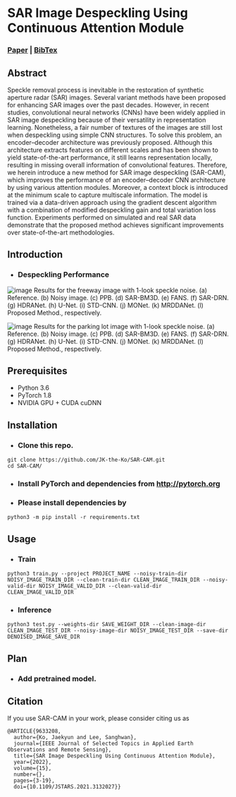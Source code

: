 # SAR Image Despeckling Using Continuous Attention Module
### [Paper](https://ieeexplore.ieee.org/document/9633208) | [BibTex](#citation)
## Abstract
Speckle removal process is inevitable in the restoration of synthetic aperture radar (SAR) images. Several variant methods have been proposed for enhancing SAR images over the past decades. However, in recent studies, convolutional neural networks (CNNs) have been widely applied in SAR image despeckling because of their versatility in representation learning. Nonetheless, a fair number of textures of the images are still lost when despeckling using simple CNN structures. To solve this problem, an encoder–decoder architecture was previously proposed. Although this architecture extracts features on different scales and has been shown to yield state-of-the-art performance, it still learns representation locally, resulting in missing overall information of convolutional features. Therefore, we herein introduce a new method for SAR image despeckling (SAR-CAM), which improves the performance of an encoder–decoder CNN architecture by using various attention modules. Moreover, a context block is introduced at the minimum scale to capture multiscale information. The model is trained via a data-driven approach using the gradient descent algorithm with a combination of modified despeckling gain and total variation loss function. Experiments performed on simulated and real SAR data demonstrate that the proposed method achieves significant improvements over state-of-the-art methodologies.

## Introduction
- ### Despeckling Performance
![image](https://user-images.githubusercontent.com/55126482/144549532-fb7c196d-6415-43fc-abde-22ad07e406b6.png)
Results for the freeway image with 1-look speckle noise. (a) Reference. (b) Noisy image. (c) PPB. (d) SAR-BM3D. (e) FANS. (f) SAR-DRN. (g)
HDRANet. (h) U-Net. (i) STD-CNN. (j) MONet. (k) MRDDANet. (l) Proposed Method., respectively.

![image](https://user-images.githubusercontent.com/55126482/144549430-1c1c6545-7c46-456c-b706-9eb69d4bbf09.png)
Results for the parking lot image with 1-look speckle noise. (a) Reference. (b) Noisy image. (c) PPB. (d) SAR-BM3D. (e) FANS. (f) SAR-DRN.
(g) HDRANet. (h) U-Net. (i) STD-CNN. (j) MONet. (k) MRDDANet. (l) Proposed Method., respectively.

## Prerequisites
- Python 3.6
- PyTorch 1.8
- NVIDIA GPU + CUDA cuDNN

## Installation
- ### Clone this repo.
```
git clone https://github.com/JK-the-Ko/SAR-CAM.git
cd SAR-CAM/
```
- ### Install PyTorch and dependencies from http://pytorch.org
- ### Please install dependencies by
```
python3 -m pip install -r requirements.txt
```

## Usage
- ### Train
```
python3 train.py --project PROJECT_NAME --noisy-train-dir NOISY_IMAGE_TRAIN_DIR --clean-train-dir CLEAN_IMAGE_TRAIN_DIR --noisy-valid-dir NOISY_IMAGE_VALID_DIR --clean-valid-dir CLEAN_IMAGE_VALID_DIR 
```
- ### Inference
```
python3 test.py --weights-dir SAVE_WEIGHT_DIR --clean-image-dir CLEAN_IMAGE_TEST_DIR --noisy-image-dir NOISY_IMAGE_TEST_DIR --save-dir DENOISED_IMAGE_SAVE_DIR
```

## Plan
- ### Add pretrained model.

## Citation
If you use SAR-CAM in your work, please consider citing us as

```
@ARTICLE{9633208,
  author={Ko, Jaekyun and Lee, Sanghwan},
  journal={IEEE Journal of Selected Topics in Applied Earth Observations and Remote Sensing}, 
  title={SAR Image Despeckling Using Continuous Attention Module}, 
  year={2022},
  volume={15},
  number={},
  pages={3-19},
  doi={10.1109/JSTARS.2021.3132027}}
```

